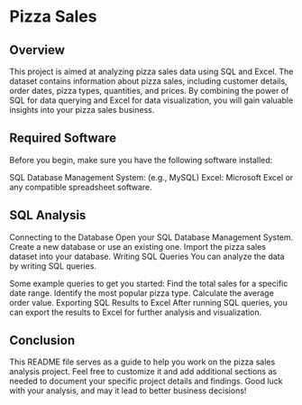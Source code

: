 # Pizza Sales

## Overview
This project is aimed at analyzing pizza sales data using SQL and Excel. The dataset contains information about pizza sales, including customer details, order dates, pizza types, quantities, and prices. By combining the power of SQL for data querying and Excel for data visualization, you will gain valuable insights into your pizza sales business.

## Required Software
Before you begin, make sure you have the following software installed:

SQL Database Management System: (e.g., MySQL)
Excel: Microsoft Excel or any compatible spreadsheet software.

## SQL Analysis
Connecting to the Database
Open your SQL Database Management System.
Create a new database or use an existing one.
Import the pizza sales dataset into your database.
Writing SQL Queries
You can analyze the data by writing SQL queries. 

Some example queries to get you started:
Find the total sales for a specific date range.
Identify the most popular pizza type.
Calculate the average order value.
Exporting SQL Results to Excel
After running SQL queries, you can export the results to Excel for further analysis and visualization.

## Conclusion
This README file serves as a guide to help you work on the pizza sales analysis project. Feel free to customize it and add additional sections as needed to document your specific project details and findings. Good luck with your analysis, and may it lead to better business decisions!
